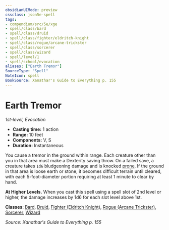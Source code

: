 ```yaml
---
obsidianUIMode: preview
cssclass: json5e-spell
tags:
- compendium/src/5e/xge
- spell/class/bard
- spell/class/druid
- spell/class/fighter/eldritch-knight
- spell/class/rogue/arcane-trickster
- spell/class/sorcerer
- spell/class/wizard
- spell/level/1
- spell/school/evocation
aliases: ["Earth Tremor"]
SourceType: "Spell"
NoteIcon: spell
BookSource: Xanathar's Guide to Everything p. 155
---
```

# Earth Tremor
*1st-level, Evocation*  

- **Casting time:** 1 action
- **Range:** 10 feet
- **Components:** V, S
- **Duration:** Instantaneous

You cause a tremor in the ground within range. Each creature other than you in that area must make a Dexterity saving throw. On a failed save, a creature takes `1d6` bludgeoning damage and is knocked [prone](/3-Mechanics/CLI/rules/conditions.md#prone). If the ground in that area is loose earth or stone, it becomes difficult terrain until cleared, with each 5-foot-diameter portion requiring at least 1 minute to clear by hand.

**At Higher Levels.** When you cast this spell using a spell slot of 2nd level or higher, the damage increases by 1d6 for each slot level above 1st.

**Classes**: [Bard](/3-Mechanics/CLI/classes/bard.md), [Druid](/3-Mechanics/CLI/classes/druid.md), [Fighter (Eldritch Knight)](/3-Mechanics/CLI/classes/fighter-eldritch-knight.md), [Rogue (Arcane Trickster)](/3-Mechanics/CLI/classes/rogue-arcane-trickster.md), [Sorcerer](/3-Mechanics/CLI/classes/sorcerer.md), [Wizard](/3-Mechanics/CLI/classes/wizard.md)

*Source: Xanathar's Guide to Everything p. 155*